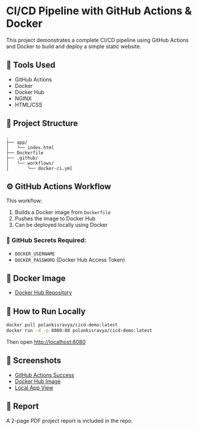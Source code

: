 
# CI/CD Pipeline with GitHub Actions & Docker

This project demonstrates a complete CI/CD pipeline using GitHub Actions and Docker to build and deploy a simple static website.

## 🔧 Tools Used
- GitHub Actions
- Docker
- Docker Hub
- NGINX
- HTML/CSS

## 📁 Project Structure
```
.
├── app/
│   └── index.html
├── Dockerfile
├── .github/
│   └── workflows/
│       └── docker-ci.yml
```

## ⚙️ GitHub Actions Workflow
This workflow:
1. Builds a Docker image from `Dockerfile`
2. Pushes the image to Docker Hub
3. Can be deployed locally using Docker

### 🔑 GitHub Secrets Required:
- `DOCKER_USERNAME`
- `DOCKER_PASSWORD` (Docker Hub Access Token)

## 🐳 Docker Image
- [Docker Hub Repository](https://hub.docker.com/r/polankisravya/cicd-demo)

## 🧪 How to Run Locally
```bash
docker pull polankisravya/cicd-demo:latest
docker run -d -p 8080:80 polankisravya/cicd-demo:latest
```
Then open [http://localhost:8080](http://localhost:8080)

## 📸 Screenshots
- [GitHub Actions Success](https://github.com/polankisravya/CICD-pipeline/actions)
- [Docker Hub Image](https://hub.docker.com/r/polankisravya/cicd-demo)
- [Local App View](http://localhost:8080)

## 📄 Report
A 2-page PDF project report is included in the repo.
